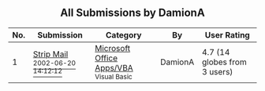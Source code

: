 ﻿<div align="center">

## All Submissions by DamionA

</div>

No.  | Submission | Category | By   | User Rating
---- | ---------- | -------- | ---- | -----------
1 | [Strip Mail<br /><sup>2002-06-20 14:12:12</sup>](https://github.com/Planet-Source-Code/damiona-strip-mail__1-36084) | [Microsoft Office Apps/VBA<br /><sup>Visual Basic</sup>](../ByCategory/microsoft-office-apps-vba__1-42.md) | DamionA | 4.7 (14 globes from 3 users)
